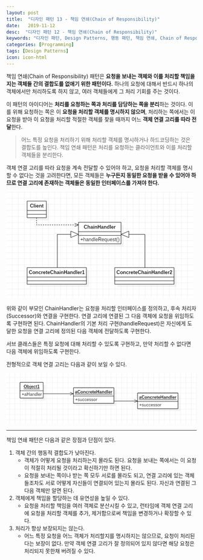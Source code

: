 ```yaml
---
layout: post
title:  "디자인 패턴 13 - 책임 연쇄(Chain of Responsibility)"
date:   2019-11-12
desc:  "디자인 패턴 12 - 책임 연쇄(Chain of Responsibility)"
keywords: "디자인 패턴, Design Patterns, 행동 패턴, 책임 연쇄, Chain of Responsibility"
categories: [Programming]
tags: [Design Patterns]
icon: icon-html
---
```


책임 연쇄(Chain of Responsibility) 패턴은 **요청을 보내는 객체와 이를 처리할 책임을 지는 객체들 간의 결합도를 없애기 위한 패턴이다.** 하나의 요청에 대해서 반드시 하나의 객체에서만 처리하도록 하지 않고, 여러 객체들에게 그 처리 기회를 주는 것이다.

이 패턴의 아이디어는 **처리를 요청하는 쪽과 처리를 담당하는 쪽을 분리**하는 것이다. 이를 위해 요청하는 쪽은 이 **요청을 처리할 객체를 명시하지 않으며**, 처리하는 쪽에서는 이 요청을 받아 이 요청을 처리할 적절한 객체를 찾을 때까지 어느 **객체 연결 고리를 따라 전달**한다.

> 어느 특정 요청을 처리하기 위해 처리할 객체를 명시하거나 하드코딩하는 것은 결합도를 높인다. 책임 연쇄 패턴은 처리를 요청하는 클라이언트와 이를 처리할 객체들을 분리한다.

객체 연결 고리를 따라 요청을 계속 전달할 수 있어야 하고, 요청을 처리할 객체를 명시할 수 없다는 것을 고려한다면, 모든 객체들은 **누구든지 동일한 요청을 받을 수 있어야 하므로 연결 고리에 존재하는 객체들은 동일한 인터페이스를 가져야 한다.**

![00.png](/static/assets/img/blog/programming/2019-11-12-design_patterns_13/00.png)

위와 같이 부모인 ChainHandler는 요청을 처리할 인터페이스를 정의하고, 후속 처리자(Successor)와 연결을 구현한다. 연결 고리에 연결된 그 다음 객체에 요청을 위임하도록 구현하면 된다. ChainHandler의 기본 처리 구현(handleRequest)은 자신에게 도달한 요청을 연결 고리에 정의된 다음 객체에 전달하도록 구현한다.

서브 클래스들은 특정 요청에 대해 처리할 수 있도록 구현하고, 만약 처리할 수 없다면 다음 객체에 위임하도록 구현한다.

전형적으로 객체 연결 고리는 다음과 같이 보일 수 있다.

![01.png](/static/assets/img/blog/programming/2019-11-12-design_patterns_13/01.png)

---

책임 연쇄 패턴은 다음과 같은 장점과 단점이 있다.

1. 객체 간의 행동적 결합도가 낮아진다.
    - 객체가 어떻게 요청을 처리하는지 몰라도 된다. 요청을 보내는 쪽에서는 이 요청이 적절히 처리될 것이라고 확신하기만 하면 된다.
    - 요청을 보내는 쪽이나 받는 쪽 모두 서로를 몰라도 되고, 연결 고리에 있는 객체들조차도 서로 어떻게 자신들이 연결되어 있는지 몰라도 된다. 자신과 연결된 그 다음 객체만 알면 된다.
2. 객체에게 책임을 할당하는 데 유연성을 높일 수 있다.
    - 요청을 처리할 책임을 여러 객체로 분산시킬 수 있고, 런타임에 객체 연결 고리에 요청을 처리할 객체를 추가, 제거함으로써 책임을 변경하거나 확장할 수 있다.
3. 처리가 항상 보장되지는 않는다.
    - 어느 특정 요청을 어느 객체가 처리할지를 명시하지는 않으므로, 요청이 처리된다는 보장이 없다. 만약 객체 연결 고리가 잘 정의되어 있지 않다면 해당 요청은 처리되지 못한채 버려질 수 있다.